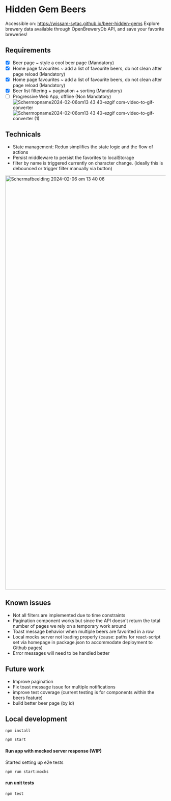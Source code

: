 # Hidden Gem Beers
Accessible on: https://wissam-sytac.github.io/beer-hidden-gems
Explore brewery data available through OpenBreweryDb API, and save your favorite breweries!

## Requirements
- [x] Beer page ~ style a cool beer page (Mandatory)
- [x] Home page favourites ~ add a list of favourite beers, do not clean after page reload  (Mandatory)
- [x] Home page favourites ~ add a list of favourite beers, do not clean after page reload  (Mandatory)
- [x] Beer list filtering + pagination + sorting (Mandatory)
- [ ] Progressive Web App, offline (Non Mandatory)
![Schermopname2024-02-06om13 43 40-ezgif com-video-to-gif-converter](https://github.com/wissam-sytac/beer-hidden-gems/assets/42930136/70a00a4f-420a-47a2-acb3-733b1765b486)
![Schermopname2024-02-06om13 43 40-ezgif com-video-to-gif-converter (1)](https://github.com/wissam-sytac/beer-hidden-gems/assets/42930136/e4f46399-d790-4980-9556-fb3969f05d35)

## Technicals
- State management: Redux simplifies the state logic and the flow of actions
- Persist middleware to persist the favorites to localStorage
- filter by name is triggered currently on character change. (ideally this is debounced or trigger filter manually via button)

<img width="1300" alt="Scherm­afbeelding 2024-02-06 om 13 40 06" src="https://github.com/wissam-sytac/beer-hidden-gems/assets/42930136/95520c0e-5943-4073-96ed-701a27560026">

## Known issues
- Not all filters are implemented due to time constraints
- Pagination component works but since the API doesn't return the total number of pages we rely on a temporary work around
- Toast message behavior when multiple beers are favorited in a row
- Local mocks server not loading properly (cause: paths for react-script set via homepage in package.json to accommodate deployment to Github pages)
- Error messages will need to be handled better

## Future work
- Improve pagination
- Fix toast message issue for multiple notifications
- improve test coverage (current testing is for components within the beers feature)
- build better beer page (by id)

## Local development

```
npm install
```

```
npm start
```

#### Run app with mocked server response (WIP)
Started setting up e2e tests
```
npm run start:mocks
```

#### run unit tests
```
npm test
```
